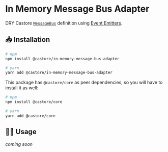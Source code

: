 # In Memory Message Bus Adapter

DRY Castore [`MessageBus`](https://github.com/castore-dev/castore/#-message-buses--queues) definition using [Event Emitters](https://nodejs.org/api/events.html#events).

## 📥 Installation

```bash
# npm
npm install @castore/in-memory-message-bus-adapter

# yarn
yarn add @castore/in-memory-message-bus-adapter
```

This package has `@castore/core` as peer dependencies, so you will have to install it as well:

```bash
# npm
npm install @castore/core

# yarn
yarn add @castore/core
```

## 👩‍💻 Usage

_coming soon_
